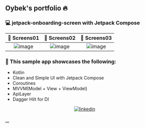 ## Oybek's portfolio 🔥

### 💻 jetpack-onboarding-screen with Jetpack Compose

📸 Screens01            |  📸 Screens02  |  📸 Screens03
:-------------------------:|:-------------------------:|:-------------------------:
![image](https://github.com/oybekjon94/my-portfolio/assets/91370134/93f8f7e6-c004-4ea8-b1d6-f0026c2995ee) | ![image](https://github.com/oybekjon94/my-portfolio/assets/91370134/5f5da296-f9c1-453e-ad17-9d7a99821c55) | ![image](https://github.com/oybekjon94/my-portfolio/assets/91370134/91908384-7716-4f22-9285-e63e3745b570)

### 🔨 This sample app showcases the following:

- Kotlin
- Clean and Simple UI with Jetpack Compose
- Coroutines
- MVVM(Model + View + ViewModel)
- ApiLayer
- Dagger Hilt for DI

<div align="center">
<a href="https://github.com/oybekjon94/jetpack-onboarding-screen" target="_blank">
<img src=https://img.shields.io/badge/GitHub-100000?style=for-the-badge&logo=github&logoColor=white alt=linkedin style="margin-bottom: 5px;" />
</div>

...
